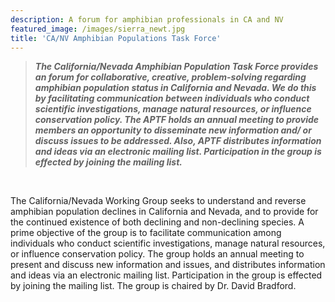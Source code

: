 ```yaml
---
description: A forum for amphibian professionals in CA and NV
featured_image: /images/sierra_newt.jpg
title: 'CA/NV Amphibian Populations Task Force'
---
```


 > **_The California/Nevada Amphibian Population Task Force provides an forum for collaborative, creative, problem-solving regarding amphibian population status in California and Nevada. We do this by facilitating communication between individuals who conduct scientific investigations, manage natural resources, or influence conservation policy. The APTF holds an annual meeting to provide members an opportunity to disseminate new information and/ or discuss issues to be addressed.  Also, APTF distributes information and ideas via an electronic mailing list. Participation in the group is effected by joining the mailing list._**
 
 <br>
 
 The California/Nevada Working Group seeks to understand and reverse amphibian population declines in California and Nevada, and to provide for the continued existence of both declining and non-declining species. A prime objective of the group is to facilitate communication among individuals who conduct scientific investigations, manage natural resources, or influence conservation policy. The group holds an annual meeting to present and discuss new information and issues, and distributes information and ideas via an electronic mailing list. Participation in the group is effected by joining the mailing list. The group is chaired by Dr. David Bradford.

